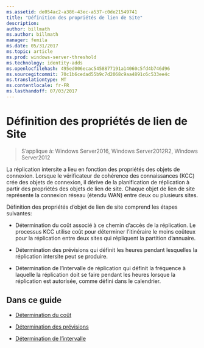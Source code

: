 ```yaml
---
ms.assetid: de054ac2-a386-43ec-a537-c0de21549741
title: "Définition des propriétés de lien de Site"
description: 
author: billmath
ms.author: billmath
manager: femila
ms.date: 05/31/2017
ms.topic: article
ms.prod: windows-server-threshold
ms.technology: identity-adds
ms.openlocfilehash: 495ed006ecac5458877191a14060c5fd4b746d96
ms.sourcegitcommit: 70c1b6cedad55b9c7d2068c9aa4891c6c533ee4c
ms.translationtype: MT
ms.contentlocale: fr-FR
ms.lasthandoff: 07/03/2017
---
```

# <a name="setting-site-link-properties"></a>Définition des propriétés de lien de Site

>S’applique à: Windows Server2016, Windows Server2012R2, Windows Server2012

La réplication intersite a lieu en fonction des propriétés des objets de connexion. Lorsque le vérificateur de cohérence des connaissances (KCC) crée des objets de connexion, il dérive de la planification de réplication à partir des propriétés des objets de lien de site. Chaque objet de lien de site représente la connexion réseau (étendu WAN) entre deux ou plusieurs sites.  
  
Définition des propriétés d’objet de lien de site comprend les étapes suivantes:  
  
-   Détermination du coût associé à ce chemin d’accès de la réplication. Le processus KCC utilise coût pour déterminer l’itinéraire le moins coûteux pour la réplication entre deux sites qui répliquent la partition d’annuaire.  
  
-   Détermination des prévisions qui définit les heures pendant lesquelles la réplication intersite peut se produire.  
  
-   Détermination de l’intervalle de réplication qui définit la fréquence à laquelle la réplication doit se faire pendant les heures lorsque la réplication est autorisée, comme défini dans le calendrier.  
  
## <a name="in-this-guide"></a>Dans ce guide  
  
-   [Détermination du coût](../../ad-ds/plan/Determining-the-Cost.md)  
  
-   [Détermination des prévisions](../../ad-ds/plan/Determining-the-Schedule.md)  
  
-   [Détermination de l’intervalle](../../ad-ds/plan/Determining-the-Interval.md)  
  


